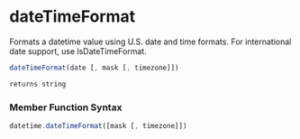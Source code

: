 # dateTimeFormat

Formats a datetime value using U.S. date and time formats. For international date support, use lsDateTimeFormat.

```javascript
dateTimeFormat(date [, mask [, timezone]])
```

```javascript
returns string
```
### Member Function Syntax

```javascript
datetime.dateTimeFormat([mask [, timezone]])
```
